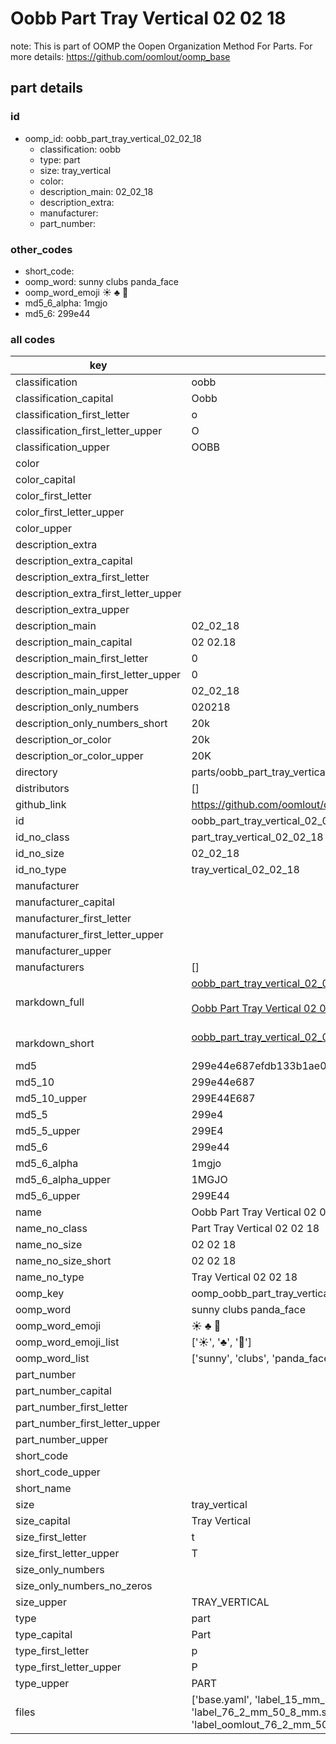 # Oobb Part Tray Vertical 02 02 18  

note: This is part of OOMP the Oopen Organization Method For Parts. For more details: https://github.com/oomlout/oomp_base

##  part details





### id
* oomp_id: oobb_part_tray_vertical_02_02_18
  * classification: oobb
  * type: part
  * size: tray_vertical
  * color: 
  * description_main: 02_02_18
  * description_extra: 
  * manufacturer: 
  * part_number: 

### other_codes
* short_code: 
* oomp_word: sunny clubs panda_face
* oomp_word_emoji :sunny: :clubs: :panda_face:
* md5_6_alpha: 1mgjo
* md5_6: 299e44

### all codes 
| key | value |  
| --- | --- |  
| classification | oobb |  
| classification_capital | Oobb |  
| classification_first_letter | o |  
| classification_first_letter_upper | O |  
| classification_upper | OOBB |  
| color |  |  
| color_capital |  |  
| color_first_letter |  |  
| color_first_letter_upper |  |  
| color_upper |  |  
| description_extra |  |  
| description_extra_capital |  |  
| description_extra_first_letter |  |  
| description_extra_first_letter_upper |  |  
| description_extra_upper |  |  
| description_main | 02_02_18 |  
| description_main_capital | 02 02.18 |  
| description_main_first_letter | 0 |  
| description_main_first_letter_upper | 0 |  
| description_main_upper | 02_02_18 |  
| description_only_numbers | 020218 |  
| description_only_numbers_short | 20k |  
| description_or_color | 20k |  
| description_or_color_upper | 20K |  
| directory | parts/oobb_part_tray_vertical_02_02_18 |  
| distributors | [] |  
| github_link | https://github.com/oomlout/oomlout_oomp_part_src/tree/main/parts/oobb_part_tray_vertical_02_02_18/working |  
| id | oobb_part_tray_vertical_02_02_18 |  
| id_no_class | part_tray_vertical_02_02_18 |  
| id_no_size | 02_02_18 |  
| id_no_type | tray_vertical_02_02_18 |  
| manufacturer |  |  
| manufacturer_capital |  |  
| manufacturer_first_letter |  |  
| manufacturer_first_letter_upper |  |  
| manufacturer_upper |  |  
| manufacturers | [] |  
| markdown_full | [oobb_part_tray_vertical_02_02_18](https://github.com/oomlout/oomlout_oomp_part_src/tree/main/parts/oobb_part_tray_vertical_02_02_18/working)<br>[](https://github.com/oomlout/oomlout_oomp_part_src/tree/main/parts/oobb_part_tray_vertical_02_02_18/working)<br>[Oobb Part Tray Vertical 02 02 18](https://github.com/oomlout/oomlout_oomp_part_src/tree/main/parts/oobb_part_tray_vertical_02_02_18/working)<br><br> |  
| markdown_short | [oobb_part_tray_vertical_02_02_18](https://github.com/oomlout/oomlout_oomp_part_src/tree/main/parts/oobb_part_tray_vertical_02_02_18/working)<br><br> |  
| md5 | 299e44e687efdb133b1ae06dad7dd9e1 |  
| md5_10 | 299e44e687 |  
| md5_10_upper | 299E44E687 |  
| md5_5 | 299e4 |  
| md5_5_upper | 299E4 |  
| md5_6 | 299e44 |  
| md5_6_alpha | 1mgjo |  
| md5_6_alpha_upper | 1MGJO |  
| md5_6_upper | 299E44 |  
| name | Oobb Part Tray Vertical 02 02 18 |  
| name_no_class | Part Tray Vertical 02 02 18 |  
| name_no_size | 02 02 18 |  
| name_no_size_short | 02 02 18 |  
| name_no_type | Tray Vertical 02 02 18 |  
| oomp_key | oomp_oobb_part_tray_vertical_02_02_18 |  
| oomp_word | sunny clubs panda_face |  
| oomp_word_emoji | :sunny: :clubs: :panda_face: |  
| oomp_word_emoji_list | [':sunny:', ':clubs:', ':panda_face:'] |  
| oomp_word_list | ['sunny', 'clubs', 'panda_face'] |  
| part_number |  |  
| part_number_capital |  |  
| part_number_first_letter |  |  
| part_number_first_letter_upper |  |  
| part_number_upper |  |  
| short_code |  |  
| short_code_upper |  |  
| short_name |  |  
| size | tray_vertical |  
| size_capital | Tray Vertical |  
| size_first_letter | t |  
| size_first_letter_upper | T |  
| size_only_numbers |  |  
| size_only_numbers_no_zeros |  |  
| size_upper | TRAY_VERTICAL |  
| type | part |  
| type_capital | Part |  
| type_first_letter | p |  
| type_first_letter_upper | P |  
| type_upper | PART |  
| files | ['base.yaml', 'label_15_mm_30_mm.pdf', 'label_15_mm_30_mm.svg', 'label_76_2_mm_50_8_mm.pdf', 'label_76_2_mm_50_8_mm.svg', 'label_oomlout_76_2_mm_50_8_mm.pdf', 'label_oomlout_76_2_mm_50_8_mm.svg', 'readme.md', 'working.json', 'working.yaml'] |  
